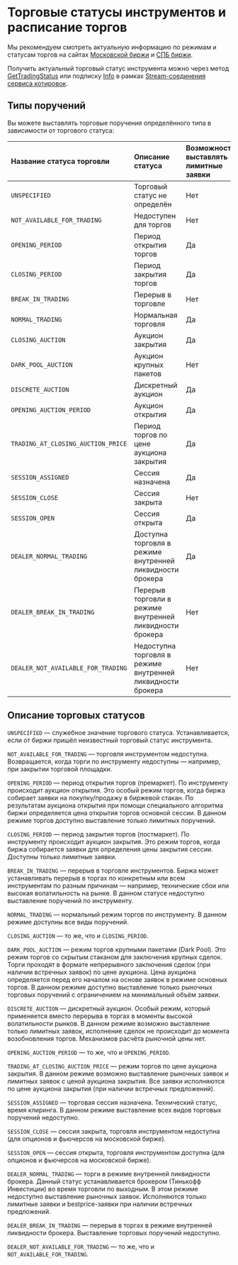 # Торговые статусы инструментов и расписание торгов

Мы рекомендуем смотреть актуальную информацию по режимам и статусам торгов на сайтах [Московской биржи](https://www.moex.com/) и [СПБ биржи](https://spbexchange.ru/).

Получить актуальный торговый статус инструмента можно через метод [GetTradingStatus](/investAPI/marketdata#gettradingstatus)
или подписку [Info](/investAPI/marketdata#subscribeinforequest) в рамках 
[Stream-соединения сервиса котировок](/investAPI/marketdata#marketdatastream). 

## Типы поручений 

Вы можете выставлять торговые поручения определённого типа в зависимости от торгового статуса: 

|Название статуса торговли|Описание статуса| Возможность выставлять лимитные заявки | Возможность выставлять рыночные заявки | Возможность выставлять заявки по лучшей цене |
|:-----|:-----|:---------------------------------------|:---------------------------------------|:---------------------------------------|
| `UNSPECIFIED`                      | Торговый статус не определён                                | Нет                                    | Нет                                    | Нет                                    |
| `NOT_AVAILABLE_FOR_TRADING`        | Недоступен для торгов                                       | Нет                                    | Нет                                    | Нет                                    |
| `OPENING_PERIOD`                 | Период открытия торгов                                      | Да                                     | Нет                                    | Да                                     |
| `CLOSING_PERIOD`                   | Период закрытия торгов                                      | Да                                     | Нет                                    | Да                                     |
| `BREAK_IN_TRADING`                 | Перерыв в торговле                                          | Нет                                    | Нет                                    | Нет                                    |
| `NORMAL_TRADING`                   | Нормальная торговля                                         | Да                                     | Да                                     | Да                                     |
| `CLOSING_AUCTION`                  | Аукцион закрытия                                            | Да                                     | Да                                     | Да                                     |
| `DARK_POOL_AUCTION`                | Аукцион крупных пакетов                                     | Нет                                    | Да                                     | Нет                                    |
| `DISCRETE_AUCTION`                 | Дискретный аукцион                                          | Да                                     | Да                                     | Да                                     |
| `OPENING_AUCTION_PERIOD`           | Аукцион открытия                                            | Да                                     | Да                                     | Да                                     |
| `TRADING_AT_CLOSING_AUCTION_PRICE` | Период торгов по цене аукциона закрытия                     | Да                                     | Нет                                    | Да                                     |
| `SESSION_ASSIGNED`                 | Сессия назначена                                            | Да                                     | Нет                                    | Да                                     |
| `SESSION_CLOSE`                    | Сессия закрыта                                              | Нет                                    | Нет                                    | Нет                                    |
| `SESSION_OPEN`                     | Сессия открыта                                              | Да                                     | Да                                     | Да                                     |
| `DEALER_NORMAL_TRADING`            | Доступна торговля в режиме внутренней ликвидности брокера   | Да                                     | Нет                                    | Да                                     |
| `DEALER_BREAK_IN_TRADING`          | Перерыв торговли в режиме внутренней ликвидности брокера    | Нет                                    | Нет                                    | Нет                                    |
| `DEALER_NOT_AVAILABLE_FOR_TRADING` | Недоступна торговля в режиме внутренней ликвидности брокера | Нет                                    | Нет                                    | Нет                                    |

## Описание торговых статусов

`UNSPECIFIED` — служебное значение торгового статуса. Устанавливается, если от биржи пришёл неизвестный торговый статус инструмента.

`NOT_AVAILABLE_FOR_TRADING` — торговля инструментом недоступна. Возвращается, когда
торги по инструменту недоступны — например, при закрытии торговой площадки.

`OPENING_PERIOD` — период открытия торгов (премаркет). По инструменту происходит
аукцион открытия. Это особый режим торгов, когда биржа собирает заявки на покупку/продажу в биржевой стакан. По результатам аукциона открытия при помощи специального алгоритма биржи определяется цена открытия торгов основной сессии.
В данном режиме торгов доступно выставление только лимитных поручений.

`CLOSING_PERIOD` — период закрытия торгов (постмаркет). По инструменту происходит аукцион закрытия. Это режим торгов, когда биржа собирается заявки для определения цены закрытия сессии. Доступны только лимитные заявки.

`BREAK_IN_TRADING` — перерыв в торговле инструментов. Биржа может устанавливать перерыв в торгах по конкретным или всем инструментам по разным причинам — например, технические сбои или высокая волатильность на рынке.
В данном статусе недоступно выставление поручений по инструменту. 

`NORMAL_TRADING` — нормальный режим торгов по инструменту. В данном режиме доступны все виды 
поручений.

`CLOSING_AUCTION` — то же, что и `CLOSING_PERIOD`.

`DARK_POOL_AUCTION` — режим торгов крупными пакетами (Dark Pool). Это режим торгов со скрытым 
стаканом для заключения крупных сделок. Торги проходят в формате непрерывного заключения сделок (при наличии встречных 
заявок) по цене аукциона. Цена аукциона определяется перед его началом на основе заявок в режиме основных торгов. В 
данном режиме доступно выставление только рыночных торговых поручений с ограничением на минимальный объём заявки.

`DISCRETE_AUCTION` — дискретный аукцион. Особый режим, который применяется вместо перерыва
в торгах в моменты высокой волатильности рынков. В данном режиме возможно выставление только лимитных заявок, исполнение
сделок не происходит до момента возобновления торгов. Механизмов расчёта рыночной цены нет. 

`OPENING_AUCTION_PERIOD` — то же, что и `OPENING_PERIOD`.

`TRADING_AT_CLOSING_AUCTION_PRICE` — режим торгов по цене аукциона закрытия. В данном режиме
возможно выставление рыночных заявок и лимитных заявок с ценой аукциона закрытия. Все заявки
исполняются по цене аукциона закрытия (при наличии встречных предложений).

`SESSION_ASSIGNED` — торговая сессия назначена. Технический статус, время клиринга. В данном 
режиме выставление всех видов торговых поручений недоступно. 

`SESSION_CLOSE` — сессия закрыта, торговля инструментом недоступна (для опционов и фьючерсов на московской бирже).

`SESSION_OPEN` — сессия открыта, торговля инструментом доступна (для опционов и фьючерсов на московской бирже).

`DEALER_NORMAL_TRADING` — торги в режиме внутренней ликвидности брокера. Данный статус 
устанавливается брокером (Тинькофф Инвестиции) во время торговли по выходным. В этом режиме недоступно выставление рыночных заявок. Исполняются только лимитные заявки и bestprice-заявки при наличии встречных предложений.

`DEALER_BREAK_IN_TRADING` — перерыв в торгах в режиме внутренней ликвидности брокера. Выставление
торговых поручений недоступно.

`DEALER_NOT_AVAILABLE_FOR_TRADING` — то же, что и `NOT_AVAILABLE_FOR_TRADING`.
